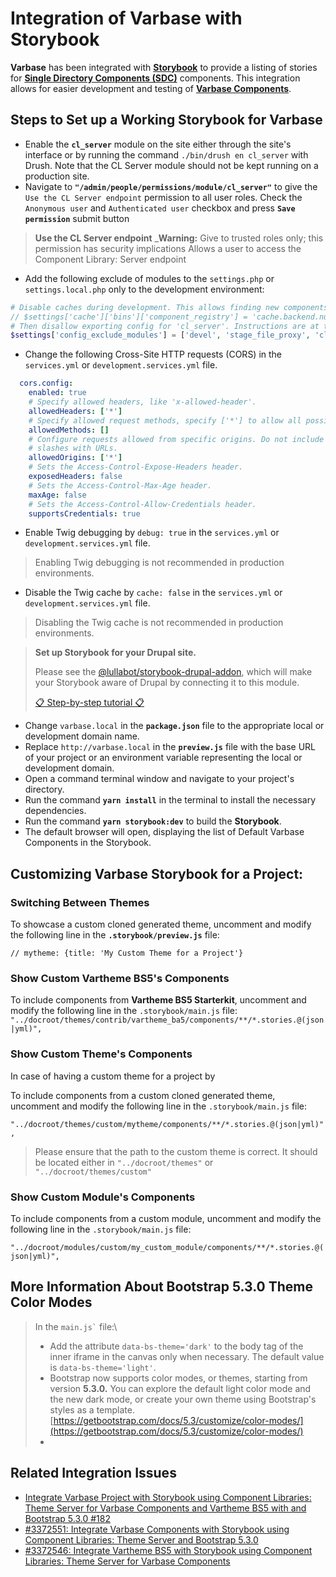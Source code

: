 # Integration of Varbase with Storybook

**Varbase** has been integrated with [**Storybook**](https://storybook.js.org/) to provide a listing of stories for [**Single Directory Components (SDC)**](https://www.drupal.org/docs/develop/theming-drupal/using-single-directory-components) components. This integration allows for easier development and testing of [**Varbase Components**](https://www.drupal.org/project/varbase\_components).

## Steps to Set up a Working Storybook for Varbase

* Enable the **`cl_server`** module on the site either through the site's interface or by running the command `./bin/drush en cl_server` with Drush. Note that the CL Server module should not be kept running on a production site.
* Navigate to **`"/admin/people/permissions/module/cl_server"`**  to give the `Use the CL Server endpoint` permission to all user roles. Check the  `Anonymous user` and `Authenticated user` checkbox and press **`Save permission`** submit button


>
> **Use the CL Server endpoint**
> _**Warning:** Give to trusted roles only; this permission has security implications
> Allows a user to access the Component Library: Server endpoint
> 

* Add the following exclude of modules to the `settings.php` or `settings.local.php` only to the development environment:

```php
# Disable caches during development. This allows finding new components without clearing caches.
// $settings['cache']['bins']['component_registry'] = 'cache.backend.null';
# Then disallow exporting config for 'cl_server'. Instructions are at the bottom of the file.
$settings['config_exclude_modules'] = ['devel', 'stage_file_proxy', 'cl_server'];
```

* Change the following Cross-Site HTTP requests (CORS) in the `services.yml` or `development.services.yml` file.


```yaml
  cors.config:
    enabled: true
    # Specify allowed headers, like 'x-allowed-header'.
    allowedHeaders: ['*']
    # Specify allowed request methods, specify ['*'] to allow all possible ones.
    allowedMethods: []
    # Configure requests allowed from specific origins. Do not include trailing
    # slashes with URLs.
    allowedOrigins: ['*']
    # Sets the Access-Control-Expose-Headers header.
    exposedHeaders: false
    # Sets the Access-Control-Max-Age header.
    maxAge: false
    # Sets the Access-Control-Allow-Credentials header.
    supportsCredentials: true
```


* Enable Twig debugging by `debug: true`  in the `services.yml` or `development.services.yml` file.


> Enabling Twig debugging is not recommended in production environments.


* Disable the Twig cache by `cache: false`  in the `services.yml` or `development.services.yml` file.


> Disabling the Twig cache is not recommended in production environments.



> **Set up Storybook for your Drupal site.**
> 
> Please see the [@lullabot/storybook-drupal-addon](https://www.github.com/lullabot/storybook-drupal-addon#readme), which will make your Storybook aware of Drupal by connecting it to this module.
> 
>  [📋 Step-by-step tutorial 📋](https://git.drupalcode.org/project/cl\_server/-/blob/2.x/docs/storybook.md)
> 

* Change `varbase.local` in the **`package.json`** file to the appropriate local or development domain name.
* Replace `http://varbase.local` in the **`preview.js`** file with the base URL of your project or an environment variable representing the local or development domain.
* Open a command terminal window and navigate to your project's directory.
* Run the command **`yarn install`** in the terminal to install the necessary dependencies.
* Run the command **`yarn storybook:dev`** to build the **Storybook**.
* The default browser will open, displaying the list of Default Varbase Components in the Storybook.

## Customizing Varbase Storybook for a Project:

### **Switching Between Themes**

To showcase a custom cloned generated theme, uncomment and modify the following line in the **`.storybook/preview.js`** file:

&#x20;`// mytheme: {title: 'My Custom Theme for a Project'}`&#x20;

### **Show Custom Vartheme BS5's Components**

To include components from **Vartheme BS5 Starterkit**, uncomment and modify the following line in the `.storybook/main.js` file:\
`"../docroot/themes/contrib/vartheme_ba5/components/**/*.stories.@(json|yml)",`

### Show Custom Theme's Components

In case of having a custom theme for a project by


To include components from a custom cloned generated theme, uncomment and modify the following line in the `.storybook/main.js` file:

`"../docroot/themes/custom/mytheme/components/**/*.stories.@(json|yml)",`


> Please ensure that the path to the custom theme is correct. It should be located either in `"../docroot/themes"` or `"../docroot/themes/custom"`


### Show Custom Module's Components

To include components from a custom module, uncomment and modify the following line in the `.storybook/main.js` file:

`"../docroot/modules/custom/my_custom_module/components/**/*.stories.@(json|yml)",`

## More Information About Bootstrap 5.3.0 Theme Color Modes


> In the `` main.js` `` file:\
> 
> 
> * Add the attribute `data-bs-theme='dark'` to the body tag of the inner iframe in the canvas only when necessary. The default value is `data-bs-theme='light'`.
> * Bootstrap now supports color modes, or themes, starting from version **5.3.0.** You can explore the default light color mode and the new dark mode, or create your own theme using Bootstrap's styles as a template.\
>   [https://getbootstrap.com/docs/5.3/customize/color-modes/](https://getbootstrap.com/docs/5.3/customize/color-modes/)
> *
> 
> 

## Related Integration Issues

* [Integrate Varbase Project with Storybook using Component Libraries: Theme Server for Varbase Components and Vartheme BS5 with and Bootstrap 5.3.0 #182](https://github.com/Vardot/varbase-project/issues/182)
* [#3372551: Integrate Varbase Components with Storybook using Component Libraries: Theme Server and Bootstrap 5.3.0](https://www.drupal.org/project/varbase\_components/issues/3372551)
* [#3372546: Integrate Vartheme BS5 with Storybook using Component Libraries: Theme Server for Varbase Components](https://www.drupal.org/project/vartheme\_bs5/issues/3372546)